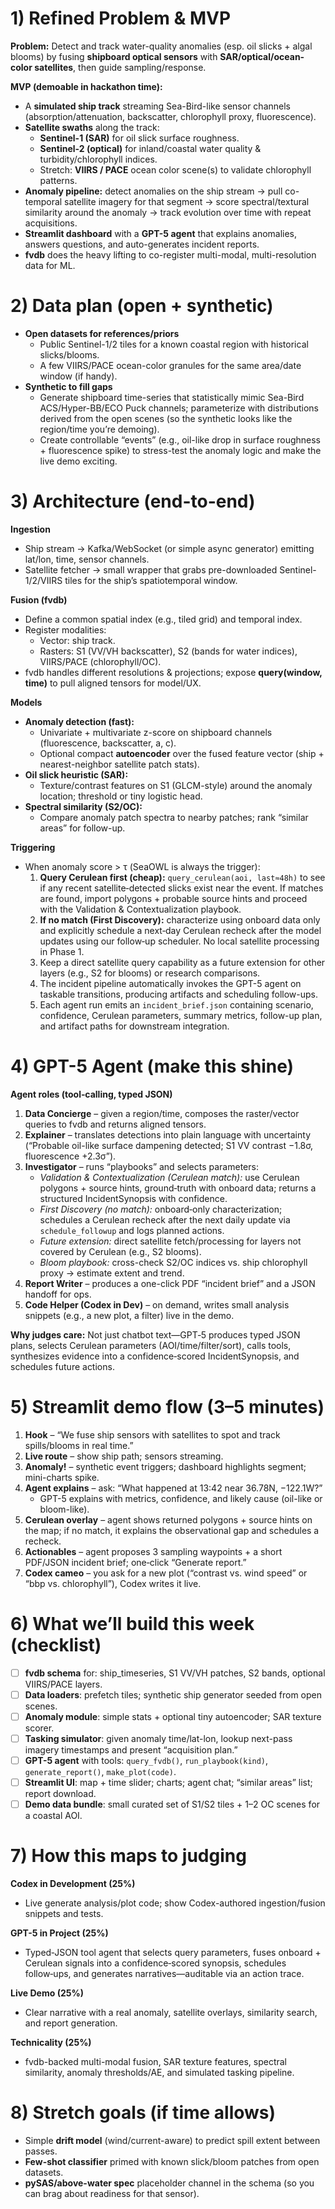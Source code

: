 # 1) Refined Problem & MVP

**Problem:** Detect and track water-quality anomalies (esp. oil slicks + algal blooms) by fusing **shipboard optical sensors** with **SAR/optical/ocean-color satellites**, then guide sampling/response.

**MVP (demoable in hackathon time):**

- A **simulated ship track** streaming Sea-Bird-like sensor channels (absorption/attenuation, backscatter, chlorophyll proxy, fluorescence).
- **Satellite swaths** along the track:
  - **Sentinel-1 (SAR)** for oil slick surface roughness.
  - **Sentinel-2 (optical)** for inland/coastal water quality & turbidity/chlorophyll indices.
  - Stretch: **VIIRS / PACE** ocean color scene(s) to validate chlorophyll patterns.
- **Anomaly pipeline:** detect anomalies on the ship stream → pull co-temporal satellite imagery for that segment → score spectral/textural similarity around the anomaly → track evolution over time with repeat acquisitions.
- **Streamlit dashboard** with a **GPT-5 agent** that explains anomalies, answers questions, and auto-generates incident reports.
- **fvdb** does the heavy lifting to co-register multi-modal, multi-resolution data for ML.

# 2) Data plan (open + synthetic)

- **Open datasets for references/priors**
  - Public Sentinel-1/2 tiles for a known coastal region with historical slicks/blooms.
  - A few VIIRS/PACE ocean-color granules for the same area/date window (if handy).
- **Synthetic to fill gaps**
  - Generate shipboard time-series that statistically mimic Sea-Bird ACS/Hyper-BB/ECO Puck channels; parameterize with distributions derived from the open scenes (so the synthetic looks like the region/time you’re demoing).
  - Create controllable “events” (e.g., oil-like drop in surface roughness + fluorescence spike) to stress-test the anomaly logic and make the live demo exciting.

# 3) Architecture (end-to-end)

**Ingestion**

- Ship stream → Kafka/WebSocket (or simple async generator) emitting lat/lon, time, sensor channels.
- Satellite fetcher → small wrapper that grabs pre-downloaded Sentinel-1/2/VIIRS tiles for the ship’s spatiotemporal window.

**Fusion (fvdb)**

- Define a common spatial index (e.g., tiled grid) and temporal index.
- Register modalities:
  - Vector: ship track.
  - Rasters: S1 (VV/VH backscatter), S2 (bands for water indices), VIIRS/PACE (chlorophyll/OC).
- fvdb handles different resolutions & projections; expose **query(window, time)** to pull aligned tensors for model/UX.

**Models**

- **Anomaly detection (fast):**
  - Univariate + multivariate z-score on shipboard channels (fluorescence, backscatter, a, c).
  - Optional compact **autoencoder** over the fused feature vector (ship + nearest-neighbor satellite patch stats).
- **Oil slick heuristic (SAR):**
  - Texture/contrast features on S1 (GLCM-style) around the anomaly location; threshold or tiny logistic head.
- **Spectral similarity (S2/OC):**
  - Compare anomaly patch spectra to nearby patches; rank “similar areas” for follow-up.

**Triggering**

- When anomaly score > τ (SeaOWL is always the trigger):
  1. **Query Cerulean first (cheap):** `query_cerulean(aoi, last≈48h)` to see if any recent satellite‑detected slicks exist near the event. If matches are found, import polygons + probable source hints and proceed with the Validation & Contextualization playbook.
  2. **If no match (First Discovery):** characterize using onboard data only and explicitly schedule a next‑day Cerulean recheck after the model updates using our follow‑up scheduler. No local satellite processing in Phase 1.
  3. Keep a direct satellite query capability as a future extension for other layers (e.g., S2 for blooms) or research comparisons.
  4. The incident pipeline automatically invokes the GPT-5 agent on taskable transitions, producing artifacts and scheduling follow-ups.
  5. Each agent run emits an `incident_brief.json` containing scenario, confidence, Cerulean parameters, summary metrics, follow-up plan, and artifact paths for downstream integration.

# 4) GPT-5 Agent (make this shine)

**Agent roles (tool‑calling, typed JSON)**

1. **Data Concierge** – given a region/time, composes the raster/vector queries to fvdb and returns aligned tensors.
2. **Explainer** – translates detections into plain language with uncertainty (“Probable oil-like surface dampening detected; S1 VV contrast −1.8σ, fluorescence +2.3σ”).
3. **Investigator** – runs “playbooks” and selects parameters:
   - _Validation & Contextualization (Cerulean match):_ use Cerulean polygons + source hints, ground‑truth with onboard data; returns a structured IncidentSynopsis with confidence.
   - _First Discovery (no match):_ onboard‑only characterization; schedules a Cerulean recheck after the next daily update via `schedule_followup` and logs planned actions.
   - _Future extension:_ direct satellite fetch/processing for layers not covered by Cerulean (e.g., S2 blooms).
   - _Bloom playbook:_ cross-check S2/OC indices vs. ship chlorophyll proxy → estimate extent and trend.
4. **Report Writer** – produces a one-click PDF “incident brief” and a JSON handoff for ops.
5. **Code Helper (Codex in Dev)** – on demand, writes small analysis snippets (e.g., a new plot, a filter) live in the demo.

**Why judges care:** Not just chatbot text—GPT‑5 produces typed JSON plans, selects Cerulean parameters (AOI/time/filter/sort), calls tools, synthesizes evidence into a confidence‑scored IncidentSynopsis, and schedules future actions.

# 5) Streamlit demo flow (3–5 minutes)

1. **Hook** – “We fuse ship sensors with satellites to spot and track spills/blooms in real time.”
2. **Live route** – show ship path; sensors streaming.
3. **Anomaly!** – synthetic event triggers; dashboard highlights segment; mini-charts spike.
4. **Agent explains** – ask: “What happened at 13:42 near 36.78N, −122.1W?”
   - GPT-5 explains with metrics, confidence, and likely cause (oil-like or bloom-like).
5. **Cerulean overlay** – agent shows returned polygons + source hints on the map; if no match, it explains the observational gap and schedules a recheck.
6. **Actionables** – agent proposes 3 sampling waypoints + a short PDF/JSON incident brief; one‑click “Generate report.”
7. **Codex cameo** – you ask for a new plot (“contrast vs. wind speed” or “bbp vs. chlorophyll”), Codex writes it live.

# 6) What we’ll build this week (checklist)

- [ ] **fvdb schema** for: ship_timeseries, S1 VV/VH patches, S2 bands, optional VIIRS/PACE layers.
- [ ] **Data loaders**: prefetch tiles; synthetic ship generator seeded from open scenes.
- [ ] **Anomaly module**: simple stats + optional tiny autoencoder; SAR texture scorer.
- [ ] **Tasking simulator**: given anomaly time/lat-lon, lookup next-pass imagery timestamps and present “acquisition plan.”
- [ ] **GPT-5 agent** with tools: `query_fvdb()`, `run_playbook(kind)`, `generate_report()`, `make_plot(code)`.
- [ ] **Streamlit UI**: map + time slider; charts; agent chat; “similar areas” list; report download.
- [ ] **Demo data bundle**: small curated set of S1/S2 tiles + 1–2 OC scenes for a coastal AOI.

# 7) How this maps to judging

**Codex in Development (25%)**

- Live generate analysis/plot code; show Codex-authored ingestion/fusion snippets and tests.

**GPT-5 in Project (25%)**

- Typed‑JSON tool agent that selects query parameters, fuses onboard + Cerulean signals into a confidence‑scored synopsis, schedules follow‑ups, and generates narratives—auditable via an action trace.

**Live Demo (25%)**

- Clear narrative with a real anomaly, satellite overlays, similarity search, and report generation.

**Technicality (25%)**

- fvdb-backed multi-modal fusion, SAR texture features, spectral similarity, anomaly thresholds/AE, and simulated tasking pipeline.

# 8) Stretch goals (if time allows)

- Simple **drift model** (wind/current-aware) to predict spill extent between passes.
- **Few-shot classifier** primed with known slick/bloom patches from open datasets.
- **pySAS/above-water spec** placeholder channel in the schema (so you can brag about readiness for that sensor).
